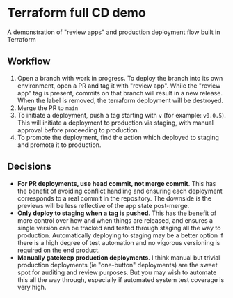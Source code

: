 # Terraform full CD demo

A demonstration of "review apps" and production deployment flow built in Terraform

## Workflow

1. Open a branch with work in progress. To deploy the branch into its own environment, open a PR and tag it with "review app". While the "review app" tag is present, commits on that branch will result in a new release. When the label is removed, the terraform deployment will be destroyed.
1. Merge the PR to `main`
1. To initiate a deployment, push a tag starting with `v` (for example: `v0.0.5`). This will initiate a deployment to production via staging, with manual approval before proceeding to production.
1. To promote the deployment, find the action which deployed to staging and promote it to production.

## Decisions

- **For PR deployments, use head commit, not merge commit**. This has the benefit of avoiding conflict handling and ensuring each deployment corresponds to a real commit in the repository. The downside is the previews will be less reflective of the app state post-merge.
- **Only deploy to staging when a tag is pushed**. This has the benefit of more control over how and when things are released, and ensures a single version can be tracked and tested through staging all the way to production. Automatically deploying to staging may be a better option if there is a high degree of test automation and no vigorous versioning is required on the end product.
- **Manually gatekeep production deployments**. I think manual but trivial production deployments (ie "one-button" deployments) are the sweet spot for auditing and review purposes. But you may wish to automate this all the way through, especially if automated system test coverage is very high.
